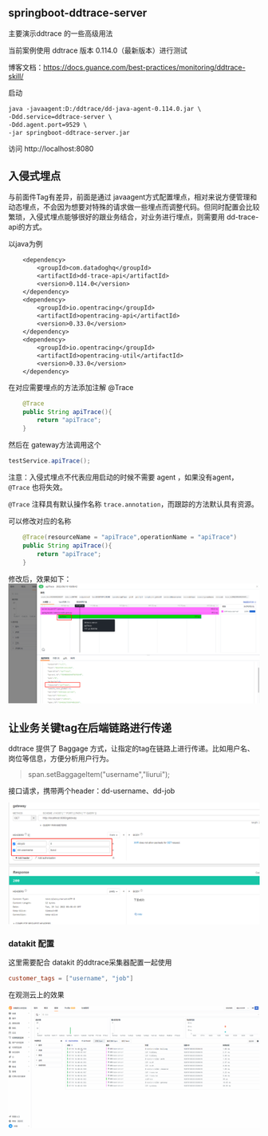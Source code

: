 ## springboot-ddtrace-server 

主要演示ddtrace 的一些高级用法

当前案例使用 ddtrace 版本 0.114.0（最新版本）进行测试

博客文档：https://docs.guance.com/best-practices/monitoring/ddtrace-skill/

启动

``` shell script
java -javaagent:D:/ddtrace/dd-java-agent-0.114.0.jar \
-Ddd.service=ddtrace-server \
-Ddd.agent.port=9529 \
-jar springboot-ddtrace-server.jar
```
访问
http://localhost:8080


## 入侵式埋点

与前面件Tag有差异，前面是通过 javaagent方式配置埋点，相对来说方便管理和动态埋点，不会因为想要对特殊的请求做一些埋点而调整代码。但同时配置会比较繁琐，入侵式埋点能够很好的跟业务结合，对业务进行埋点，则需要用 dd-trace-api的方式。

以java为例
﻿
``` 
    <dependency>
        <groupId>com.datadoghq</groupId>
        <artifactId>dd-trace-api</artifactId>
        <version>0.114.0</version>
    </dependency>
    <dependency>
        <groupId>io.opentracing</groupId>
        <artifactId>opentracing-api</artifactId>
        <version>0.33.0</version>
    </dependency>
    <dependency>
        <groupId>io.opentracing</groupId>
        <artifactId>opentracing-util</artifactId>
        <version>0.33.0</version>
    </dependency>
```

在对应需要埋点的方法添加注解  @Trace
﻿
```java
    @Trace
    public String apiTrace(){
        return "apiTrace";
    }
```

然后在 gateway方法调用这个
﻿
```java
testService.apiTrace();
```

注意：入侵式埋点不代表应用启动的时候不需要 agent ，如果没有agent， `@Trace` 也将失效。

`@Trace` 注释具有默认操作名称 `trace.annotation`，而跟踪的方法默认具有资源。

可以修改对应的名称
```java
    @Trace(resourceName = "apiTrace",operationName = "apiTrace")
    public String apiTrace(){
        return "apiTrace";
    }
```
修改后，效果如下：
![](../images/ddtrace-001.png)

## 让业务关键tag在后端链路进行传递

ddtrace 提供了 Baggage 方式，让指定的tag在链路上进行传递。比如用户名、岗位等信息，方便分析用户行为。

> span.setBaggageItem("username","liurui");

接口请求，携带两个header：dd-username、dd-job

![](../images/ddtrace-header-tag.png)

### datakit 配置  
这里需要配合 datakit 的ddtrace采集器配置一起使用  
```toml
customer_tags = ["username", "job"]
```

在观测云上的效果

![](../images/ddtrace-baggage-tag.gif)